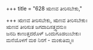 +++
title = "628 ಋಣವ ತೀರಿಸಬೇಕು,"

+++
ಋಣವ ತೀರಿಸಬೇಕು, ಋಣವ ತೀರಿಸಬೇಕು।  
ಋಣವ ತೀರಿಸುತ ಜಗದಾದಿಸತ್ತ್ವವನು॥  
ಜನದಿ ಕಾಣುತ್ತದರೊಳ್ ಒಂದುಗೂಡಲುಬೇಕು।  
ಮನೆಯೊಳಗೆ ಮಠ ನಿನಗೆ - ಮಂಕುತಿಮ್ಮ॥  

